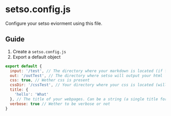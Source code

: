 # setso.config.js

Configure your setso eviorment using this file.

## Guide

1. Create a `setso.config.js`
2. Export a default object

```js
export default {
  input: '/test', // The directory where your markdown is located (if file is present, is required)
  out: '/outTest', // The directory where setso will output your html
  css: true, // Wether css is present
  cssDir: '/cssTest', // Your directory where your css is located (will have no effect if css is false|undefined)
  title: {
    'hello': 'What'
  }, // The title of your webpages. Can be a string (a single title for every page) or an object (a different title for every different page)
  verbose: true // Wether to be verbose or not
}
```

